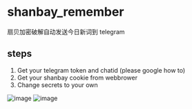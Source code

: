 # shanbay_remember
扇贝加密破解自动发送今日新词到 telegram

## steps 
1. Get your telegram token and chatid (please google how to)
2. Get your shanbay cookie from webbrower
3. Change secrets to your own

![image](https://user-images.githubusercontent.com/15976103/100818317-d6436300-3484-11eb-945d-8c5fb72f4ce4.png)
![image](https://user-images.githubusercontent.com/15976103/100818363-f07d4100-3484-11eb-9d4c-23d4182ad4af.png)
